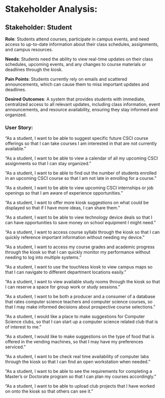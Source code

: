 # Stakeholder Analysis: 

## Stakeholder: Student 

**Role**: Students attend courses, participate in campus events, and need access to up-to-date information about their class schedules, assignments, and campus resources. 

**Needs**: Students need the ability to view real-time updates on their class schedules, upcoming events, and any changes to course materials or deadlines through the kiosk. 

**Pain Points**: Students currently rely on emails and scattered announcements, which can cause them to miss important updates and deadlines. 

**Desired Outcomes**: A system that provides students with immediate, centralized access to all relevant updates, including class information, event announcements, and resource availability, ensuring they stay informed and organized. 

### User Story: 

“As a student, I want to be able to suggest specific future CSCI course offerings so that I can take courses I am interested in that are not currently available.” 

“As a student, I want to be able to view a calendar of all my upcoming CSCI assignments so that I can stay organized.” 

“As a student, I want to be able to find out the number of students enrolled in an upcoming CSCI course so that I am not late in enrolling for a course.” 

“As a student, I want to be able to view upcoming CSCI internships or job openings so that I am aware of experience opportunities.” 

“As a student, I want to offer more kiosk suggestions on what could be displayed so that if I have more ideas, I can share them.” 

“As a student, I want to be able to view technology device deals so that I can have opportunities to save money on school equipment I might need.” 

“As a student, I want to access course syllabi through the kiosk so that I can quickly reference important information without needing my device.” 

“As a student, I want to access my course grades and academic progress through the kiosk so that I can quickly monitor my performance without needing to log into multiple systems.” 

“As a student, I want to use the touchless kiosk to view campus maps so that I can navigate to different department locations easily.” 

“As a student, I want to view available study rooms through the kiosk so that I can reserve a space for group work or study sessions.” 

“As a student, I want to be both a producer and a consumer of a database that rates computer science teachers and computer science courses, so that I may make informed decisions about prospective course selections.” 

“As a student, I would like a place to make suggestions for Computer Science clubs, so that I can start up a computer science related club that is of interest to me.” 

“As a student, I would like to make suggestions on the type of food that is offered in the vending machines, so that I may have my preferences serviced.” 

“As a student, I want to be check real time availability of computer labs through the kiosk so that I can find an open workstation when needed.” 

“As a student, I want to be able to see the requirements for completing a Master’s or Doctorate program so that I can plan my courses accordingly.” 

“As a student, I want to be able to upload club projects that I have worked on onto the kiosk so that others can see it.”